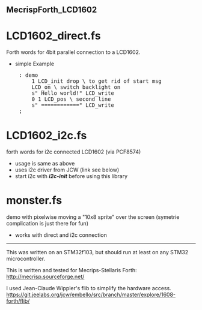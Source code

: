 ## MecrispForth_LCD1602

# LCD1602_direct.fs
Forth words for 4bit parallel connection to a LCD1602.

* simple Example
<pre>
    : demo
        1 LCD_init drop \ to get rid of start msg
        LCD_on \ switch backlight on
        s" Hello world!" LCD_write
        0 1 LCD_pos \ second line
        s" ============" LCD_write
    ;
</pre>

# LCD1602_i2c.fs
forth words for i2c connected LCD1602 (via PCF8574)

* usage is same as above
* uses i2c driver from JCW (link see below)
* start i2c with ***i2c-init*** before using this library

# monster.fs
demo with pixelwise moving a "10x8 sprite" over the screen (symetrie complication is just there for fun)

* works with direct and i2c connection

****

This was written on an STM32f103, but should run at least on any STM32 microcontroller.

This is written and tested for Mecrips-Stellaris Forth: http://mecrisp.sourceforge.net/

I used Jean-Claude Wippler's flib to simplify the hardware access. https://git.jeelabs.org/jcw/embello/src/branch/master/explore/1608-forth/flib/
